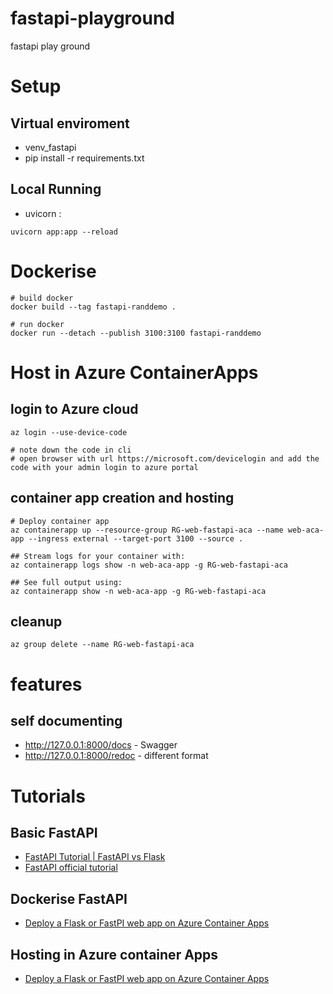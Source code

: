 # fastapi-playground
fastapi play ground

# Setup
## Virtual enviroment
- venv_fastapi
- pip install -r requirements.txt

## Local Running
- uvicorn <filename>:<FastAPI instance name> 
```shell
uvicorn app:app --reload
```

# Dockerise
```shell
# build docker
docker build --tag fastapi-randdemo .

# run docker
docker run --detach --publish 3100:3100 fastapi-randdemo
```

# Host in Azure ContainerApps
## login to Azure cloud
```shell
az login --use-device-code

# note down the code in cli
# open browser with url https://microsoft.com/devicelogin and add the code with your admin login to azure portal
```

## container app creation and hosting
```shell
# Deploy container app
az containerapp up --resource-group RG-web-fastapi-aca --name web-aca-app --ingress external --target-port 3100 --source .

## Stream logs for your container with: 
az containerapp logs show -n web-aca-app -g RG-web-fastapi-aca

## See full output using: 
az containerapp show -n web-aca-app -g RG-web-fastapi-aca
```

## cleanup
```shell
az group delete --name RG-web-fastapi-aca
```


# features
## self documenting
- http://127.0.0.1:8000/docs - Swagger
- http://127.0.0.1:8000/redoc - different format

# Tutorials
## Basic FastAPI
- [FastAPI Tutorial | FastAPI vs Flask](https://www.youtube.com/watch?v=Wr1JjhTt1Xg)
- [FastAPI official tutorial](https://fastapi.tiangolo.com/tutorial/)

## Dockerise FastAPI
- [Deploy a Flask or FastPI web app on Azure Container Apps](https://learn.microsoft.com/en-us/azure/developer/python/tutorial-containerize-simple-web-app?tabs=web-app-fastapi)

## Hosting in Azure container Apps
- [Deploy a Flask or FastPI web app on Azure Container Apps](https://learn.microsoft.com/en-us/azure/developer/python/tutorial-containerize-simple-web-app?tabs=web-app-fastapi)
